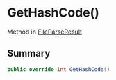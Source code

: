 # GetHashCode()

Method in [FileParseResult](broken-reference)

## Summary

```csharp
public override int GetHashCode()
```
